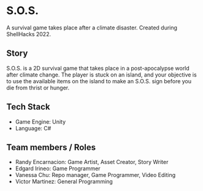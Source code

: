 # S.O.S.
A survival game takes place after a climate disaster. Created during ShellHacks 2022.

## Story
S.O.S. is a 2D survival game that takes place in a post-apocalypse world after climate change. The player is stuck on an island, and your objective is to use the available items on the island to make an S.O.S. sign before you die from thrist or hunger.

## Tech Stack
- Game Engine: Unity
- Language: C#

## Team members / Roles
- Randy Encarnacion: Game Artist, Asset Creator, Story Writer
- Edgard Irineo: Game Programmer
- Vanessa Chu: Repo manager, Game Programmer, Video Editing
- Victor Martinez: General Programming
